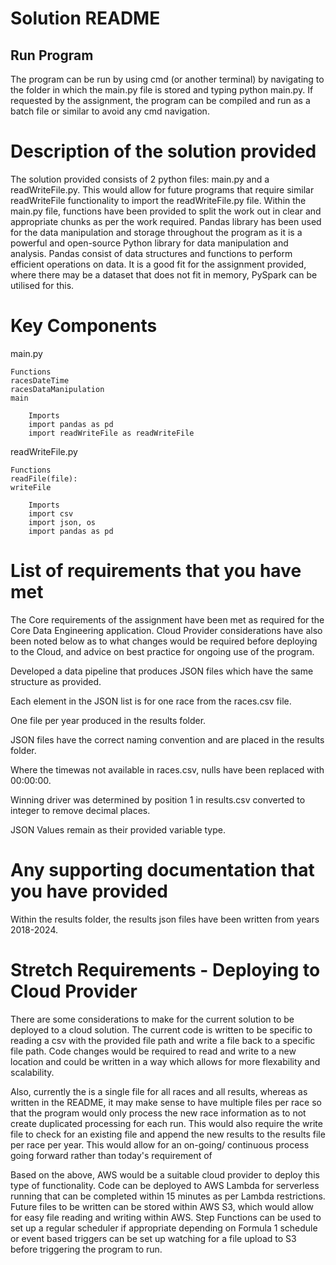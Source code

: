 # Solution README
## Run Program
The program can be run by using cmd (or another terminal) by navigating to the folder in which the main.py file is stored and typing python main.py. If requested by the assignment, the program can be compiled and run as a batch file or similar to avoid any cmd navigation.

# Description of the solution provided
The solution provided consists of 2 python files: main.py and a readWriteFile.py. This would allow for future programs that require similar readWriteFile functionality to import the readWriteFile.py file. Within the main.py file, functions have been provided to split the work out in clear and appropriate chunks as per the work required. Pandas library has been used for the data manipulation and storage throughout the program as it is a powerful and open-source Python library for data manipulation and analysis. Pandas consist of data structures and functions to perform efficient operations on data. It is a good fit for the assignment provided, where there may be a dataset that does not fit in memory, PySpark can be utilised for this.

# Key Components
main.py
   
    Functions
    racesDateTime
    racesDataManipulation
    main
        
        Imports
        import pandas as pd
        import readWriteFile as readWriteFile

readWriteFile.py
    
    Functions
    readFile(file):
    writeFile
        
        Imports
        import csv
        import json, os
        import pandas as pd

# List of requirements that you have met
The Core requirements of the assignment have been met as required for the Core Data Engineering application. Cloud Provider considerations have also been noted below as to what changes would be required before deploying to the Cloud, and advice on best practice for ongoing use of the program. 

Developed a data pipeline that produces JSON files which have the same structure as provided.

Each element in the JSON list is for one race from the races.csv file.

One file per year produced in the results folder.

JSON files have the correct naming convention and are placed in the results folder.

Where the timewas not available in races.csv, nulls have been replaced with 00:00:00.

Winning driver was determined by position 1 in results.csv converted to integer to remove decimal places.

JSON Values remain as their provided variable type.

# Any supporting documentation that you have provided
Within the results folder, the results json files have been written from years 2018-2024.

# Stretch Requirements - Deploying to Cloud Provider
There are some considerations to make for the current solution to be deployed to a cloud solution. The current code is written to be specific to reading a csv with the provided file path and write a file back to a specific file path. Code changes would be required to read and write to a new location and could be written in a way which allows for more flexability and scalability. 

Also, currently the is a single file for all races and all results, whereas as written in the README, it may make sense to have multiple files per race so that the program would only process the new race information as to not create duplicated processing for each run. This would also require the write file to check for an existing file and append the new results to the results file per race per year. This would allow for an on-going/ continuous process going forward rather than today's requirement of 

Based on the above, AWS would be a suitable cloud provider to deploy this type of functionality. Code can be deployed to AWS Lambda for serverless running that can be completed within 15 minutes as per Lambda restrictions. Future files to be written can be stored within AWS S3, which would allow for easy file reading and writing within AWS. Step Functions can be used to set up a regular scheduler if appropriate depending on Formula 1 schedule or event based triggers can be set up watching for a file upload to S3 before triggering the program to run.